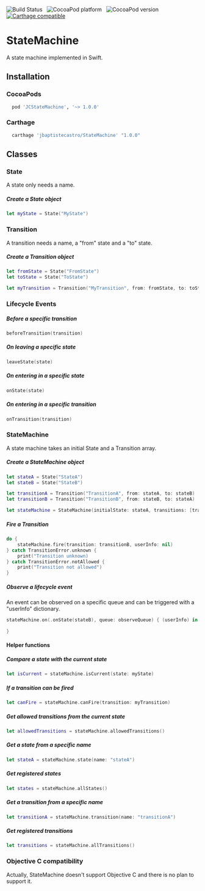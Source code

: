 ![Build Status](https://api.travis-ci.org/jbaptistecastro/StateMachine.svg?branch=master) &nbsp;
![CocoaPod platform](https://cocoapod-badges.herokuapp.com/p/JCStateMachine/badge.png) &nbsp;
![CocoaPod version](https://cocoapod-badges.herokuapp.com/v/JCStateMachine/badge.png) &nbsp;
[![Carthage compatible](https://img.shields.io/badge/Carthage-compatible-4BC51D.svg?style=flat)](https://github.com/Carthage/Carthage)

# StateMachine
A state machine implemented in Swift.

## Installation

### CocoaPods

```ruby
  pod 'JCStateMachine', '~> 1.0.0'
```

### Carthage

```ruby
  carthage 'jbaptistecastro/StateMachine' "1.0.0"
```

## Classes

### State

A state only needs a name. 

##### Create a State object

```swift
let myState = State("MyState")
```

### Transition

A transition needs a name, a "from" state and a "to" state. 

##### Create a Transition object

```swift
let fromState = State("FromState")
let toState = State("ToState")

let myTransition = Transition("MyTransition", from: fromState, to: toState)
```

### Lifecycle Events

##### Before a specific transition

```swift
beforeTransition(transition)
```

##### On leaving a specific state

```swift
leaveState(state)
```

##### On entering in a specific state

```swift
onState(state)
```

##### On entering in a specific transition

```swift
onTransition(transition)
```

### StateMachine

A state machine takes an initial State and a Transition array.

##### Create a StateMachine object

```swift
let stateA = State("StateA")
let stateB = State("StateB")

let transitionA = Transition("TransitionA", from: stateA, to: stateB)
let transitionB = Transition("TransitionB", from: stateB, to: stateA)

let stateMachine = StateMachine(initialState: stateA, transitions: [transitionA, transitionB]
```
##### Fire a Transition

```swift
do {
    stateMachine.fire(transition: transitionB, userInfo: nil)
} catch TransitionError.unknown {
    print("Transition unknown)
} catch TransitionError.notAllowed {
    print("Transition not allowed")
} 
```

##### Observe a lifecycle event

An event can be observed on a specific queue and can be triggered with a "userInfo" dictionary.

```swift
stateMachine.on(.onState(stateB), queue: observeQueue) { (userInfo) in
            
}
```

#### Helper functions

##### Compare a state with the current state

```swift
let isCurrent = stateMachine.isCurrent(state: myState)
```

##### If a transition can be fired

```swift
let canFire = stateMachine.canFire(transition: myTransition)
```

##### Get allowed transitions from the current state

```swift
let allowedTransitions = stateMachine.allowedTransitions()
```

##### Get a state from a specific name

```swift
let stateA = stateMachine.state(name: "stateA")
```

##### Get registered states

```swift
let states = stateMachine.allStates()
```

##### Get a transition from a specific name

```swift
let transitionA = stateMachine.transition(name: "transitionA")
```

##### Get registered transitions

```swift
let transitions = stateMachine.allTransitions()
```

### Objective C compatibility

Actually, StateMachine doesn't support Objective C and there is no plan to support it.